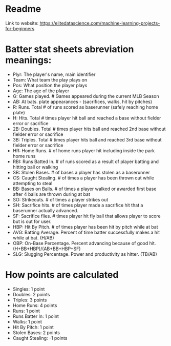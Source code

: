 # Readme
Link to website: https://elitedatascience.com/machine-learning-projects-for-beginners

# Batter stat sheets abreviation meanings:

- Plyr:	The player's name, main identifier
- Team:	What team the play plays on
- Pos:	What position the player plays
- Age:	The age of the player
- G:	Games played. # Games appeared during the current MLB Season
- AB:	At bats. plate appearances - (sacrifices, walks, hit by pitches)
- R:	Runs. Total # of runs scored as baserunner (safely reaching home plate)
- H:	Hits. Total # times player hit ball and reached a base without fielder error or sacrifice
- 2B:	Doubles. Total # times player hits ball and reached 2nd base without fielder error or sacrifice
- 3B:	Triples. Total # times player hits ball and reached 3rd base without fielder error or sacrifice
- HR:	Home Runs. # of home runs player hit including inside the park home runs
- RBI:	Runs Batted In. # of runs scored as a result of player batting and hitting ball or walking
- SB:	Stolen Bases. # of bases a player has stolen as a baserunner
- CS:	Caught Stealing. # of times a player has been thrown out while attempting to steal
- BB:	Bases on Balls. # of times a player walked or awarded first base after 4 balls are thrown during at bat
- SO:	Strikeouts. # of times a player strikes out
- SH:	Sacrifice hits. # of times player made a sacrifice hit that a baserunner actually advanced.
- SF:	Sacrifice flies. # times player hit fly ball that allows player to score but is out for user.
- HBP:	Hit By Pitch. # of times player has been hit by pitch while at bat
- AVG:	Batting Average. Percent of time batter successfully makes a hit while at bat. (H/AB)
- OBP:	On-Base Percentage. Percent advancing because of good hit. (H+BB+HBP)/(AB+BB+HBP+SF)
- SLG:	Slugging Percentage. Power and productivity as hitter. (TB/AB)

# How points are calculated
- Singles: 1 point
- Doubles: 2 points
- Triples: 3 points
- Home Runs: 4 points
- Runs: 1 point
- Runs Batter In: 1 point
- Walks: 1 point
- Hit By Pitch: 1 point
- Stolen Bases: 2 points
- Caught Stealing: -1 points
